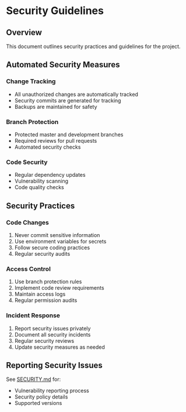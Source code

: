 # Security Guidelines

## Overview
This document outlines security practices and guidelines for the project.

## Automated Security Measures

### Change Tracking
- All unauthorized changes are automatically tracked
- Security commits are generated for tracking
- Backups are maintained for safety

### Branch Protection
- Protected master and development branches
- Required reviews for pull requests
- Automated security checks

### Code Security
- Regular dependency updates
- Vulnerability scanning
- Code quality checks

## Security Practices

### Code Changes
1. Never commit sensitive information
2. Use environment variables for secrets
3. Follow secure coding practices
4. Regular security audits

### Access Control
1. Use branch protection rules
2. Implement code review requirements
3. Maintain access logs
4. Regular permission audits

### Incident Response
1. Report security issues privately
2. Document all security incidents
3. Regular security reviews
4. Update security measures as needed

## Reporting Security Issues
See [SECURITY.md](../../SECURITY.md) for:
- Vulnerability reporting process
- Security policy details
- Supported versions 